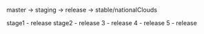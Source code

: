 master -> staging -> release -> stable/nationalClouds

stage1 - release
stage2 - release
3 - release
4 - release
5 - release
